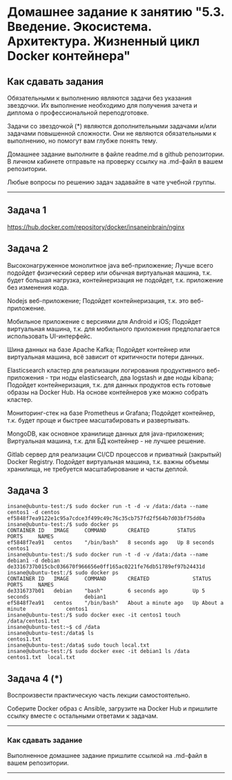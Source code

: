 
# Домашнее задание к занятию "5.3. Введение. Экосистема. Архитектура. Жизненный цикл Docker контейнера"

## Как сдавать задания

Обязательными к выполнению являются задачи без указания звездочки. Их выполнение необходимо для получения зачета и диплома о профессиональной переподготовке.

Задачи со звездочкой (*) являются дополнительными задачами и/или задачами повышенной сложности. Они не являются обязательными к выполнению, но помогут вам глубже понять тему.

Домашнее задание выполните в файле readme.md в github репозитории. В личном кабинете отправьте на проверку ссылку на .md-файл в вашем репозитории.

Любые вопросы по решению задач задавайте в чате учебной группы.

---

## Задача 1

https://hub.docker.com/repository/docker/insaneinbrain/nginx


## Задача 2

Высоконагруженное монолитное java веб-приложение;
Лучше всего подойдет физический сервер или обычная виртуальная машина, т.к. будет большая нагрузка, контейнеризация не подойдет, т.к. приложение без изменения кода.

Nodejs веб-приложение;
Подойдет контейнеризация, т.к. это веб-приложение.

Мобильное приложение c версиями для Android и iOS;
Подойдет виртуальная машина, т.к. для мобильного приложения предполагается использовать UI-интерфейс.

Шина данных на базе Apache Kafka;
Подойдет контейнер или виртуальная машина, всё зависит от критичности потери данных.

Elasticsearch кластер для реализации логирования продуктивного веб-приложения - три ноды elasticsearch, два logstash и две ноды kibana;
Подойдет контейнеризация, т.к. для данных продуктов есть готовые образы на Docker Hub. На основе контейнеров уже можно собрать кластер.

Мониторинг-стек на базе Prometheus и Grafana;
Подойдет контейнер, т.к. будет проще и быстрее масштабировать и развертывать.

MongoDB, как основное хранилище данных для java-приложения;
Виртуальная машина, т.к. для БД контейнер - не лучшее решение.

Gitlab сервер для реализации CI/CD процессов и приватный (закрытый) Docker Registry.
Подойдет виртуальная машина, т.к. важны объемы хранилища, не требуется масштабирование и часты деплой.


## Задача 3

```buildoutcfg
insane@ubuntu-test:/$ sudo docker run -t -d -v /data:/data --name centos1 -d centos
ef5848f7ea9122e1c95a7cdce3f499c49c76c35cb757fd2f564b7d03bf75dd0a
insane@ubuntu-test:/$ sudo docker ps
CONTAINER ID   IMAGE     COMMAND       CREATED         STATUS         PORTS     NAMES
ef5848f7ea91   centos    "/bin/bash"   8 seconds ago   Up 8 seconds             centos1
insane@ubuntu-test:/$ sudo docker run -t -d -v /data:/data --name debian1 -d debian
de3316737b015cbc036670f966656e0ff165ac0221fe76db51789ef97b24431d
insane@ubuntu-test:/$ sudo docker ps
CONTAINER ID   IMAGE     COMMAND       CREATED              STATUS              PORTS     NAMES
de3316737b01   debian    "bash"        6 seconds ago        Up 5 seconds                  debian1
ef5848f7ea91   centos    "/bin/bash"   About a minute ago   Up About a minute             centos1
insane@ubuntu-test:/$ sudo docker exec -it centos1 touch /data/centos1.txt
insane@ubuntu-test:~$ cd /data
insane@ubuntu-test:/data$ ls
centos1.txt
insane@ubuntu-test:/data$ sudo touch local.txt
insane@ubuntu-test:/$ sudo docker exec -it debian1 ls /data
centos1.txt  local.txt
```

## Задача 4 (*)

Воспроизвести практическую часть лекции самостоятельно.

Соберите Docker образ с Ansible, загрузите на Docker Hub и пришлите ссылку вместе с остальными ответами к задачам.


---

### Как cдавать задание

Выполненное домашнее задание пришлите ссылкой на .md-файл в вашем репозитории.

---
